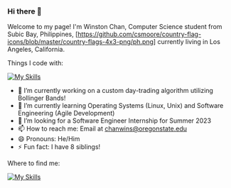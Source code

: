 ### Hi there 👋

Welcome to my page!
I'm Winston Chan, Computer Science student from Subic Bay, Philippines, [https://github.com/csmoore/country-flag-icons/blob/master/country-flags-4x3-png/ph.png] currently living in Los Angeles, California.

Things I code with:

[![My Skills](https://skillicons.dev/icons?i=js,html,css,atom,bash,bootstrap,c,discord,django,express,flask,git,github,heroku,jquery,linux,mongodb,mysql,nodejs,postman,py,sqlite,stackoverflow,vscode)](https://skillicons.dev)

- 🔭 I’m currently working on a custom day-trading algorithm utilizing Bollinger Bands!
- 🌱 I’m currently learning Operating Systems (Linux, Unix) and Software Engineering (Agile Development)
- 👯 I’m looking for a Software Engineer Internship for Summer 2023
- 📫 How to reach me: Email at chanwins@oregonstate.edu
- 😄 Pronouns: He/Him
- ⚡ Fun fact: I have 8 siblings!

Where to find me:

[![My Skills](https://skillicons.dev/icons?i=linkedin)](https://www.linkedin.com/in/winstoncchan/)

